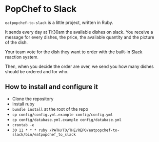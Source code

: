 # PopChef to Slack

`eatpopchef-to-slack` is a little project, written in Ruby.

It sends every day at 11:30am the available dishes on slack.
You receive a message for every dishes, the price, the available quantity and the picture of the dish.

Your team vote for the dish they want to order with the built-in Slack reaction system.

Then, when you decide the order are over, we send you how many dishes should be ordered and for who.

## How to install and configure it

- Clone the repository
- Install ruby
- `bundle install` at the root of the repo
- `cp config/config.yml.example config/config.yml`
- `cp config/database.yml.example config/database.yml`
- `crontab -e`
- `30 11 * * * ruby /PATH/TO/THE/REPO/eatpopchef-to-slack/bin/eatpopchef_to_slack`
